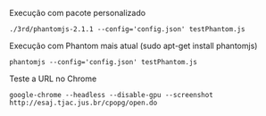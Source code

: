 
Execução com pacote personalizado

	./3rd/phantomjs-2.1.1 --config='config.json' testPhantom.js

Execução com Phantom mais atual (sudo apt-get install phantomjs)

	phantomjs --config='config.json' testPhantom.js

Teste a URL no Chrome
	
	google-chrome --headless --disable-gpu --screenshot http://esaj.tjac.jus.br/cpopg/open.do